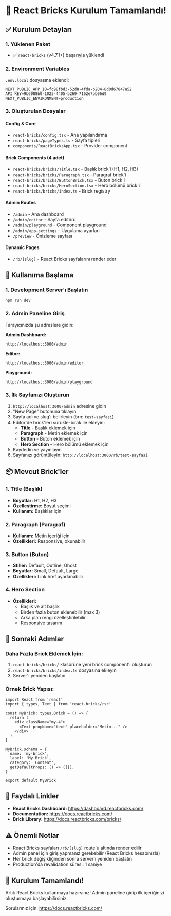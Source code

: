 # 🎨 React Bricks Kurulum Tamamlandı!

## ✅ Kurulum Detayları

### 1. Yüklenen Paket
- ✅ `react-bricks` (v4.7.1+) başarıyla yüklendi

### 2. Environment Variables
`.env.local` dosyasına eklendi:
```env
NEXT_PUBLIC_APP_ID=fc98fbd3-52d8-4fda-b204-8d0d67847a52
API_KEY=9b6088b0-1023-4405-b269-7162e7bb06d9
NEXT_PUBLIC_ENVIRONMENT=production
```

### 3. Oluşturulan Dosyalar

#### Config & Core
- `react-bricks/config.tsx` - Ana yapılandırma
- `react-bricks/pageTypes.ts` - Sayfa tipleri
- `components/ReactBricksApp.tsx` - Provider component

#### Brick Components (4 adet)
- `react-bricks/bricks/Title.tsx` - Başlık brick'i (H1, H2, H3)
- `react-bricks/bricks/Paragraph.tsx` - Paragraf brick'i
- `react-bricks/bricks/ButtonBrick.tsx` - Buton brick'i
- `react-bricks/bricks/HeroSection.tsx` - Hero bölümü brick'i
- `react-bricks/bricks/index.ts` - Brick registry

#### Admin Routes
- `/admin` - Ana dashboard
- `/admin/editor` - Sayfa editörü
- `/admin/playground` - Component playground
- `/admin/app-settings` - Uygulama ayarları
- `/preview` - Önizleme sayfası

#### Dynamic Pages
- `/rb/[slug]` - React Bricks sayfalarını render eder

## 🚀 Kullanıma Başlama

### 1. Development Server'ı Başlatın
```bash
npm run dev
```

### 2. Admin Paneline Giriş
Tarayıcınızda şu adreslere gidin:

**Admin Dashboard:**
```
http://localhost:3000/admin
```

**Editor:**
```
http://localhost:3000/admin/editor
```

**Playground:**
```
http://localhost:3000/admin/playground
```

### 3. İlk Sayfanızı Oluşturun

1. `http://localhost:3000/admin` adresine gidin
2. "New Page" butonuna tıklayın
3. Sayfa adı ve slug'ı belirleyin (örn: `test-sayfasi`)
4. Editor'de brick'leri sürükle-bırak ile ekleyin:
   - **Title** - Başlık eklemek için
   - **Paragraph** - Metin eklemek için
   - **Button** - Buton eklemek için
   - **Hero Section** - Hero bölümü eklemek için
5. Kaydedin ve yayınlayın
6. Sayfanızı görüntüleyin: `http://localhost:3000/rb/test-sayfasi`

## 📦 Mevcut Brick'ler

### 1. Title (Başlık)
- **Boyutlar:** H1, H2, H3
- **Özelleştirme:** Boyut seçimi
- **Kullanım:** Başlıklar için

### 2. Paragraph (Paragraf)
- **Kullanım:** Metin içeriği için
- **Özellikleri:** Responsive, okunabilir

### 3. Button (Buton)
- **Stiller:** Default, Outline, Ghost
- **Boyutlar:** Small, Default, Large
- **Özellikleri:** Link href ayarlanabilir

### 4. Hero Section
- **Özellikleri:**
  - Başlık ve alt başlık
  - Birden fazla buton eklenebilir (max 3)
  - Arka plan rengi özelleştirilebilir
  - Responsive tasarım

## 🎯 Sonraki Adımlar

### Daha Fazla Brick Eklemek İçin:

1. `react-bricks/bricks/` klasörüne yeni brick component'i oluşturun
2. `react-bricks/bricks/index.ts` dosyasına ekleyin
3. Server'ı yeniden başlatın

### Örnek Brick Yapısı:
```tsx
import React from 'react'
import { types, Text } from 'react-bricks/rsc'

const MyBrick: types.Brick = () => {
  return (
    <div className="my-4">
      <Text propName="text" placeholder="Metin..." />
    </div>
  )
}

MyBrick.schema = {
  name: 'my-brick',
  label: 'My Brick',
  category: 'Content',
  getDefaultProps: () => ({}),
}

export default MyBrick
```

## 🔗 Faydalı Linkler

- **React Bricks Dashboard:** https://dashboard.reactbricks.com/
- **Documentation:** https://docs.reactbricks.com/
- **Brick Library:** https://docs.reactbricks.com/bricks/

## ⚠️ Önemli Notlar

- React Bricks sayfaları `/rb/[slug]` route'u altında render edilir
- Admin panel için giriş yapmanız gerekebilir (React Bricks hesabınızla)
- Her brick değişikliğinden sonra server'ı yeniden başlatın
- Production'da revalidation süresi: 1 saniye

## 🎉 Kurulum Tamamlandı!

Artık React Bricks kullanmaya hazırsınız! Admin paneline gidip ilk içeriğinizi oluşturmaya başlayabilirsiniz.

Sorularınız için: https://docs.reactbricks.com/

